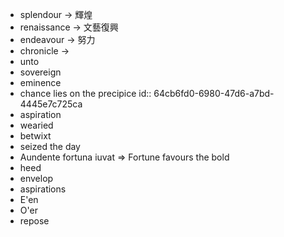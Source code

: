 - splendour -> 輝煌
- renaissance -> 文藝復興
- endeavour -> 努力
- chronicle ->
- unto
- sovereign
- eminence
- chance lies on the precipice
  id:: 64cb6fd0-6980-47d6-a7bd-4445e7c725ca
- aspiration
- wearied
- betwixt
- seized the day
- Aundente fortuna iuvat => Fortune favours the bold
- heed
- envelop
- aspirations
- E'en
- O'er
- repose